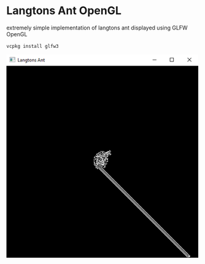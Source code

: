 # Langtons Ant OpenGL

extremely simple implementation of langtons ant displayed using GLFW OpenGL
```
vcpkg install glfw3
```
![screenshot of the window](/screenshot.png?raw=true)
